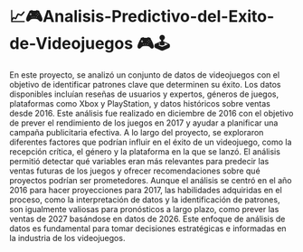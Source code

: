 #  📈🎮Analisis-Predictivo-del-Exito-de-Videojuegos 🎮🕹️
En este proyecto, se analizó un conjunto de datos de videojuegos con el objetivo de identificar patrones clave que determinen su éxito. Los datos disponibles incluían reseñas de usuarios y expertos, géneros de juegos, plataformas como Xbox y PlayStation, y datos históricos sobre ventas desde 2016. Este análisis fue realizado en diciembre de 2016 con el objetivo de prever el rendimiento de los juegos en 2017 y ayudar a planificar una campaña publicitaria efectiva.
A lo largo del proyecto, se exploraron diferentes factores que podrían influir en el éxito de un videojuego, como la recepción crítica, el género y la plataforma en la que se lanzó. El análisis permitió detectar qué variables eran más relevantes para predecir las ventas futuras de los juegos y ofrecer recomendaciones sobre qué proyectos podrían ser prometedores.
Aunque el análisis se centró en el año 2016 para hacer proyecciones para 2017, las habilidades adquiridas en el proceso, como la interpretación de datos y la identificación de patrones, son igualmente valiosas para pronósticos a largo plazo, como prever las ventas de 2027 basándose en datos de 2026. Este enfoque de análisis de datos es fundamental para tomar decisiones estratégicas e informadas en la industria de los videojuegos.
